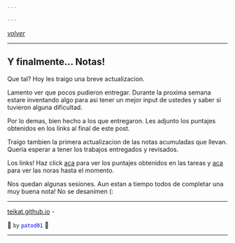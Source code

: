 ```yaml
---

---
```


<link rel="icon" href="/etc/icon.png">

[*volver*][teikat]

---

## Y finalmente... Notas!

Que tal? Hoy les traigo una breve actualizacion.

Lamento ver que pocos pudieron entregar. Durante
la proxima semana estare inventando algo para asi
tener un mejor input de ustedes y saber si tuvieron
alguna dificultad.

Por lo demas, bien hecho a los que entregaron. Les
adjunto los puntajes obtenidos en los links al final
de este post.

Traigo tambien la primera actualizacion de las notas
acumuladas que llevan. Queria esperar a tener los
trabajos entregados y revisados.

Los links! Haz click [aca][puntaje] para ver los puntajes
obtenidos en las tareas y [aca][nota] para ver las noras
hasta el momento.

Nos quedan algunas sesiones. Aun estan a tiempo todos
de completar una muy buena nota! No se desanimen (:

---

[teikat.github.io][teikat] - <span id="herobrine"></span>

:ghost: `by` <span style="color: blue;">`patod01`</span> :ghost:

[teikat]: https://teikat.github.io

---

[puntaje]: prints/prob1y2.PNG
[nota]: prints/notas1.PNG

<script type="text/javascript" src="/herobrine.js"></script>
